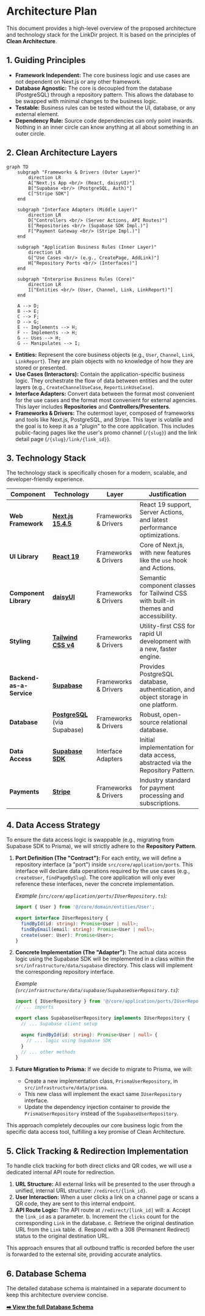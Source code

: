 # Architecture Plan

This document provides a high-level overview of the proposed architecture and technology stack for the LinkDir project. It is based on the principles of **Clean Architecture**.

## 1. Guiding Principles

*   **Framework Independent:** The core business logic and use cases are not dependent on Next.js or any other framework.
*   **Database Agnostic:** The core is decoupled from the database (PostgreSQL) through a repository pattern. This allows the database to be swapped with minimal changes to the business logic.
*   **Testable:** Business rules can be tested without the UI, database, or any external element.
*   **Dependency Rule:** Source code dependencies can only point inwards. Nothing in an inner circle can know anything at all about something in an outer circle.

## 2. Clean Architecture Layers

```mermaid
graph TD
    subgraph "Frameworks & Drivers (Outer Layer)"
        direction LR
        A["Next.js App <br/> (React, daisyUI)"]
        B["Supabase <br/> (PostgreSQL, Auth)"]
        C["Stripe SDK"]
    end

    subgraph "Interface Adapters (Middle Layer)"
        direction LR
        D["Controllers <br/> (Server Actions, API Routes)"]
        E["Repositories <br/> (Supabase SDK Impl.)"]
        F["Payment Gateway <br/> (Stripe Impl.)"]
    end

    subgraph "Application Business Rules (Inner Layer)"
        direction LR
        G["Use Cases <br/> (e.g., CreatePage, AddLink)"]
        H["Repository Ports <br/> (Interfaces)"]
    end

    subgraph "Enterprise Business Rules (Core)"
        direction LR
        I["Entities <br/> (User, Channel, Link, LinkReport)"]
    end

    A --> D;
    B --> E;
    C --> F;
    D --> G;
    E -- Implements --> H;
    F -- Implements --> H;
    G -- Uses --> H;
    G -- Manipulates --> I;

```

*   **Entities:** Represent the core business objects (e.g., `User`, `Channel`, `Link`, `LinkReport`). They are plain objects with no knowledge of how they are stored or presented.
*   **Use Cases (Interactors):** Contain the application-specific business logic. They orchestrate the flow of data between entities and the outer layers (e.g., `CreateChannelUseCase`, `ReportLinkUseCase`).
*   **Interface Adapters:** Convert data between the format most convenient for the use cases and the format most convenient for external agencies. This layer includes **Repositories** and **Controllers/Presenters**.
*   **Frameworks & Drivers:** The outermost layer, composed of frameworks and tools like Next.js, PostgreSQL, and Stripe. This layer is volatile and the goal is to keep it as a "plugin" to the core application. This includes public-facing pages like the user's promo channel (`/{slug}`) and the link detail page (`/{slug}/link/{link_id}`).

## 3. Technology Stack

The technology stack is specifically chosen for a modern, scalable, and developer-friendly experience.

| Component              | Technology                                                                | Layer                | Justification                                                                      |
|------------------------|---------------------------------------------------------------------------|----------------------|------------------------------------------------------------------------------------|
| **Web Framework**      | [**Next.js 15.4.5**](https://nextjs.org/)                                   | Frameworks & Drivers | React 19 support, Server Actions, and latest performance optimizations.            |
| **UI Library**         | [**React 19**](https://react.dev/)                                          | Frameworks & Drivers | Core of Next.js, with new features like the `use` hook and Actions.                |
| **Component Library**  | [**daisyUI**](https://daisyui.com/)                                         | Frameworks & Drivers | Semantic component classes for Tailwind CSS with built-in themes and accessibility.|
| **Styling**            | [**Tailwind CSS v4**](https://tailwindcss.com/blog/tailwindcss-v4-alpha)    | Frameworks & Drivers | Utility-first CSS for rapid UI development with a new, faster engine.              |
| **Backend-as-a-Service** | [**Supabase**](https://supabase.com/)                                       | Frameworks & Drivers | Provides PostgreSQL database, authentication, and object storage in one platform.  |
| **Database**           | [**PostgreSQL**](https://www.postgresql.org/) (via Supabase)                | Frameworks & Drivers | Robust, open-source relational database.                                           |
| **Data Access**        | **[Supabase SDK](https://supabase.com/docs/library/js/getting-started)**    | Interface Adapters   | Initial implementation for data access, abstracted via the Repository Pattern.     |
| **Payments**           | [**Stripe**](https://stripe.com/)                                           | Frameworks & Drivers | Industry standard for payment processing and subscriptions.                          |


## 4. Data Access Strategy

To ensure the data access logic is swappable (e.g., migrating from Supabase SDK to Prisma), we will strictly adhere to the **Repository Pattern**.

1.  **Port Definition (The "Contract"):** For each entity, we will define a repository interface (a "port") inside `src/core/application/ports`. This interface will declare data operations required by the use cases (e.g., `createUser`, `findPageBySlug`). The core application will only ever reference these interfaces, never the concrete implementation.

    *Example (`src/core/application/ports/IUserRepository.ts`):*
    ```typescript
    import { User } from '@/core/domain/entities/User';

    export interface IUserRepository {
      findById(id: string): Promise<User | null>;
      findByEmail(email: string): Promise<User | null>;
      create(user: User): Promise<User>;
    }
    ```

2.  **Concrete Implementation (The "Adapter"):** The actual data access logic using the Supabase SDK will be implemented in a class within the `src/infrastructure/data/supabase` directory. This class will implement the corresponding repository interface.

    *Example (`src/infrastructure/data/supabase/SupabaseUserRepository.ts`):*
    ```typescript
    import { IUserRepository } from '@/core/application/ports/IUserRepository';
    // ... imports

    export class SupabaseUserRepository implements IUserRepository {
      // ... Supabase client setup

      async findById(id: string): Promise<User | null> {
        // ... logic using Supabase SDK
      }
      // ... other methods
    }
    ```

3.  **Future Migration to Prisma:** If we decide to migrate to Prisma, we will:
    *   Create a new implementation class, `PrismaUserRepository`, in `src/infrastructure/data/prisma`.
    *   This new class will implement the exact same `IUserRepository` interface.
    *   Update the dependency injection container to provide the `PrismaUserRepository` instead of the `SupabaseUserRepository`.

This approach completely decouples our core business logic from the specific data access tool, fulfilling a key promise of Clean Architecture.

## 5. Click Tracking & Redirection Implementation

To handle click tracking for both direct clicks and QR codes, we will use a dedicated internal API route for redirection.

1.  **URL Structure:** All external links will be presented to the user through a unified, internal URL structure: `/redirect/{link_id}`.
2.  **User Interaction:** When a user clicks a link on a channel page or scans a QR code, they are sent to this internal endpoint.
3.  **API Route Logic:** The API route at `/redirect/[link_id]` will:
    a.  Accept the `link_id` as a parameter.
    b.  Increment the `clicks` count for the corresponding `Link` in the database.
    c.  Retrieve the original destination URL from the `Link` table.
    d.  Respond with a 308 (Permanent Redirect) status to the original destination URL.

This approach ensures that all outbound traffic is recorded before the user is forwarded to the external site, providing accurate analytics.

## 6. Database Schema

The detailed database schema is maintained in a separate document to keep this architecture overview concise.

**[➡️ View the full Database Schema](./DATABASE_SCHEMA.md)**